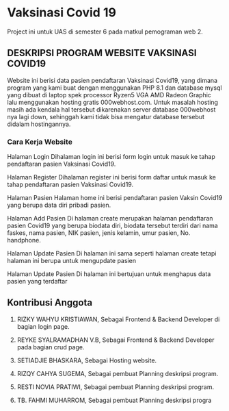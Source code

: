 # Vaksinasi Covid 19

Project ini untuk UAS di semester 6 pada matkul pemograman web 2.

## DESKRIPSI PROGRAM WEBSITE VAKSINASI COVID19

Website ini berisi data pasien pendaftaran Vaksinasi Covid19, yang dimana program yang kami buat dengan menggunakan PHP 8.1 dan database mysql yang dibuat di laptop spek processor Ryzen5 VGA AMD Radeon Graphic lalu menggunakan hosting gratis 000webhost.com. Untuk masalah hosting masih ada kendala hal tersebut dikarenakan server database  000webhost nya lagi down, sehinggah kami tidak bisa mengatur database tersebut didalam hostingannya.

### Cara Kerja Website

Halaman Login
Dihalaman login ini berisi form login untuk masuk ke tahap pendaftaran pasien Vaksinasi Covid19.

Halaman Register
Dihalaman register ini berisi form daftar untuk masuk ke tahap pendaftaran pasien Vaksinasi Covid19.

Halaman Pasien
Halaman home ini berisi pendaftaran pasien Vaksin Covid19 yang berupa data diri pribadi pasien.

Halaman Add Pasien
Di halaman create merupakan halaman pendaftaran pasien Covid19 yang berupa biodata diri, biodata tersebut terdiri dari nama faskes, nama pasien, NIK pasien, jenis kelamin, umur pasien, No. handphone.

Halaman Update Pasien
Di halaman ini sama seperti halaman create tetapi halaman ini berupa untuk mengupdate pasien

Halaman Update Pasien
Di halaman ini bertujuan untuk menghapus data pasien yang terdaftar

## Kontribusi Anggota

1. RIZKY WAHYU KRISTIAWAN, Sebagai Frontend & Backend Developer di bagian login page.

2. REYKE SYALRAMADHAN V.B, Sebagai Frontend & Backend Developer pada bagian crud page.

3. SETIADJIE BHASKARA, Sebagai Hosting website.

4. RIZQY CAHYA SUGEMA, Sebagai pembuat Planning deskripsi program.

5. RESTI NOVIA PRATIWI, Sebagai pembuat Planning deskripsi program.

6. TB. FAHMI MUHARROM, Sebagai pembuat Planning deskripsi progra
